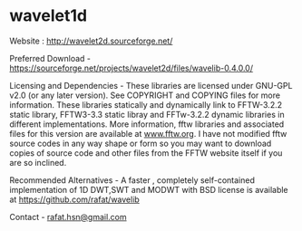 # wavelet1d

Website : http://wavelet2d.sourceforge.net/

Preferred Download - https://sourceforge.net/projects/wavelet2d/files/wavelib-0.4.0.0/

Licensing and Dependencies - 
These libraries are licensed under GNU-GPL v2.0 (or any later version). See COPYRIGHT and COPYING files for more information. These libraries statically and dynamically link to FFTW-3.2.2 static library, FFTW3-3.3 static libray and FFTw-3.2.2 dynamic libraries in different implementations. More information, fftw libraries and associated files for this version are available at www.fftw.org. I have not modified fftw source codes in any way shape or form so you may want to download copies of source code and other files from the FFTW website itself if you are so inclined.

Recommended Alternatives - A faster , completely self-contained implementation of 1D DWT,SWT and MODWT with BSD license is available at https://github.com/rafat/wavelib

Contact - rafat.hsn@gmail.com
